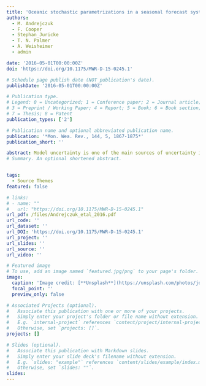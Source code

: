 ```yaml
---
title: 'Oceanic stochastic parametrizations in a seasonal forecast system'
authors:
  - M. Andrejczuk 
  - F. Cooper
  - Stephan_Juricke
  - T. N. Palmer
  - A. Weisheimer
  - admin

date: '2016-05-01T00:00:00Z'
doi: 'https://doi.org/10.1175/MWR-D-15-0245.1'

# Schedule page publish date (NOT publication's date).
publishDate: '2016-05-01T00:00:00Z'

# Publication type.
# Legend: 0 = Uncategorized; 1 = Conference paper; 2 = Journal article;
# 3 = Preprint / Working Paper; 4 = Report; 5 = Book; 6 = Book section;
# 7 = Thesis; 8 = Patent
publication_types: ['2']

# Publication name and optional abbreviated publication name.
publication: '*Mon. Wea. Rev., 144, 5, 1867-1875*'
publication_short: ''

abstract: Model uncertainty is one of the main sources of uncertainty in ensemble prediction on seasonal to decadal timescales. Here, we quantify model uncertainty in the ocean component of a seasonal forecast system by introducing a range of stochastic parametrizations. The stochastic parametrizations help increase the spread of the ensemble and reduce error. We find that the stochastically perturbed parameterization tendency (SPPT) schemes provided the largest impact on the model spread and bias. We also suggest new ways to reduce forecast error.
# Summary. An optional shortened abstract.


tags:
  - Source Themes
featured: false

# links:
# - name: ""
#   url: "https://doi.org/10.1175/MWR-D-15-0245.1"
url_pdf: /files/Andrejczuk_etal_2016.pdf
url_code: ''
url_dataset: ''
url_DOI: 'https://doi.org/10.1175/MWR-D-15-0245.1'
url_project: ''
url_slides: ''
url_source: ''
url_video: ''

# Featured image
# To use, add an image named `featured.jpg/png` to your page's folder.
image:
  caption: 'Image credit: [**Unsplash**](https://unsplash.com/photos/jdD8gXaTZsc)'
  focal_point: ''
  preview_only: false

# Associated Projects (optional).
#   Associate this publication with one or more of your projects.
#   Simply enter your project's folder or file name without extension.
#   E.g. `internal-project` references `content/project/internal-project/index.md`.
#   Otherwise, set `projects: []`.
projects: []

# Slides (optional).
#   Associate this publication with Markdown slides.
#   Simply enter your slide deck's filename without extension.
#   E.g. `slides: "example"` references `content/slides/example/index.md`.
#   Otherwise, set `slides: ""`.
slides:
---
```

